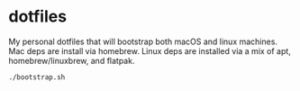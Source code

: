# dotfiles

My personal dotfiles that will bootstrap both macOS and linux machines. Mac deps are install via homebrew. Linux deps are installed via a mix of apt, homebrew/linuxbrew, and flatpak.

```shell
./bootstrap.sh
```
